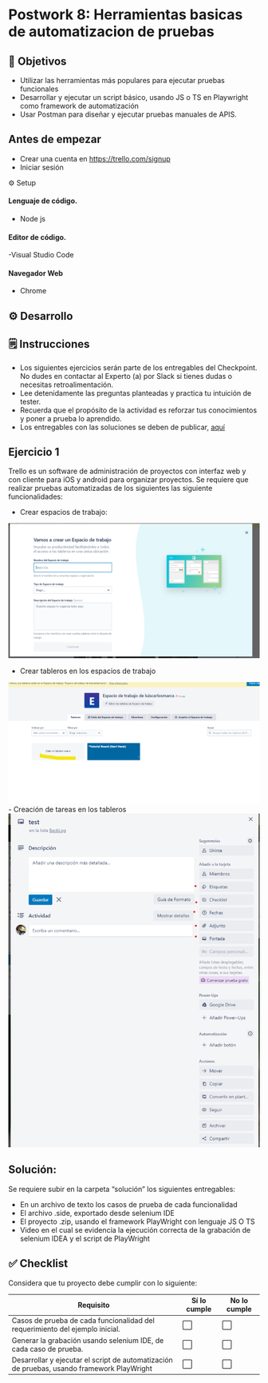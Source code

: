 # Postwork 8: Herramientas basicas de automatizacion de pruebas

 ## 🎯 Objetivos

- Utilizar  las herramientas más populares para ejecutar pruebas funcionales
- Desarrollar y ejecutar un script básico, usando JS o TS en Playwright como framework de automatización
- Usar Postman para diseñar y ejecutar pruebas manuales de APIS.

 ## Antes de empezar
- Crear una cuenta en https://trello.com/signup
- Iniciar sesión

⚙️ Setup
#### Lenguaje de código.
- Node js
#### Editor de código.
-Visual Studio Code 
#### Navegador Web
- Chrome

 ## ⚙ Desarrollo



 ## 🗒️ Instrucciones

- Los siguientes ejercicios serán parte de los entregables del Checkpoint. No dudes en contactar al Experto (a) por Slack si tienes dudas o necesitas retroalimentación.
- Lee detenidamente las preguntas planteadas y practica tu intuición de tester.
- Recuerda que el propósito de la actividad es reforzar tus conocimientos y poner a prueba lo aprendido.
- Los entregables con las soluciones se deben de publicar, [aquí](./Solucion)


## Ejercicio 1


Trello es un software de administración de proyectos con interfaz web y con cliente para iOS y android para organizar proyectos.​
Se requiere que realizar pruebas automatizadas de los siguientes las siguiente funcionalidades:


- Crear espacios de trabajo:

<img src="https://github.com/beduExpert/SW-Testing-Fundamentals-2021/blob/main/Sesion-08/Postwork/assets/ejercicio_1.png">

- Crear tableros en los espacios de trabajo

<img src="https://github.com/beduExpert/SW-Testing-Fundamentals-2021/blob/main/Sesion-08/Postwork/assets/ejercicio_2.png">
- Creación de tareas en los tableros
<img src="https://github.com/beduExpert/SW-Testing-Fundamentals-2021/blob/main/Sesion-08/Postwork/assets/ejercicio_3.png">

## Solución:
Se requiere subir en la carpeta “solución” los siguientes entregables:

- En un archivo de texto los casos de prueba de cada funcionalidad
- El archivo .side, exportado desde selenium IDE
- El proyecto .zip, usando el framework PlayWright con lenguaje JS O TS
- Video en el cual se evidencia la ejecución correcta de la grabación de selenium IDEA y el script de PlayWright 



## ✅ Checklist

Considera que tu proyecto debe cumplir con lo siguiente:

| Requisito | Sí lo cumple | No lo cumple |
| --- | --- | --- |
|Casos de prueba de cada funcionalidad del requerimiento del ejemplo inicial.| ⬜  | ⬜  |
|Generar la grabación usando selenium IDE, de cada caso de prueba.| ⬜  | ⬜  |
|Desarrollar y ejecutar el script de automatización de pruebas, usando framework PlayWright |  ⬜ | ⬜  |


